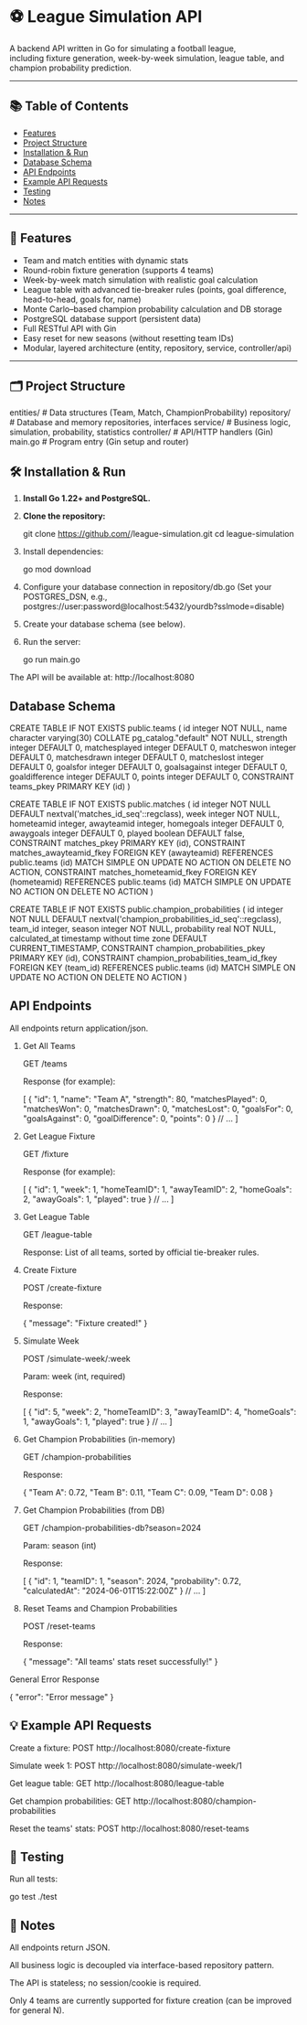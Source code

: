 # ⚽ League Simulation API

A backend API written in Go for simulating a football league,  
including fixture generation, week-by-week simulation, league table, and champion probability prediction.

---

## 📚 Table of Contents

- [Features](#features)
- [Project Structure](#project-structure)
- [Installation & Run](#installation--run)
- [Database Schema](#database-schema)
- [API Endpoints](#api-endpoints)
- [Example API Requests](#example-api-requests)
- [Testing](#testing)
- [Notes](#notes)


---

## 🚀 Features

- Team and match entities with dynamic stats
- Round-robin fixture generation (supports 4 teams)
- Week-by-week match simulation with realistic goal calculation
- League table with advanced tie-breaker rules (points, goal difference, head-to-head, goals for, name)
- Monte Carlo–based champion probability calculation and DB storage
- PostgreSQL database support (persistent data)
- Full RESTful API with Gin
- Easy reset for new seasons (without resetting team IDs)
- Modular, layered architecture (entity, repository, service, controller/api)

---

## 🗂️ Project Structure
  entities/ # Data structures (Team, Match, ChampionProbability)
  repository/ # Database and memory repositories, interfaces
  service/ # Business logic, simulation, probability, statistics
  controller/ # API/HTTP handlers (Gin)
  main.go # Program entry (Gin setup and router)

## 🛠️ Installation & Run

1. **Install Go 1.22+ and PostgreSQL.**
2. **Clone the repository:**

   git clone https://github.com/<your-username>/league-simulation.git
   cd league-simulation

3. Install dependencies:

   go mod download

4. Configure your database connection in repository/db.go
(Set your POSTGRES_DSN, e.g., postgres://user:password@localhost:5432/yourdb?sslmode=disable)

5. Create your database schema (see below).

6. Run the server:
   
   go run main.go

The API will be available at: http://localhost:8080

## Database Schema

CREATE TABLE IF NOT EXISTS public.teams
(
    id integer NOT NULL,
    name character varying(30) COLLATE pg_catalog."default" NOT NULL,
    strength integer DEFAULT 0,
    matchesplayed integer DEFAULT 0,
    matcheswon integer DEFAULT 0,
    matchesdrawn integer DEFAULT 0,
    matcheslost integer DEFAULT 0,
    goalsfor integer DEFAULT 0,
    goalsagainst integer DEFAULT 0,
    goaldifference integer DEFAULT 0,
    points integer DEFAULT 0,
    CONSTRAINT teams_pkey PRIMARY KEY (id)
)

CREATE TABLE IF NOT EXISTS public.matches
(
    id integer NOT NULL DEFAULT nextval('matches_id_seq'::regclass),
    week integer NOT NULL,
    hometeamid integer,
    awayteamid integer,
    homegoals integer DEFAULT 0,
    awaygoals integer DEFAULT 0,
    played boolean DEFAULT false,
    CONSTRAINT matches_pkey PRIMARY KEY (id),
    CONSTRAINT matches_awayteamid_fkey FOREIGN KEY (awayteamid)
        REFERENCES public.teams (id) MATCH SIMPLE
        ON UPDATE NO ACTION
        ON DELETE NO ACTION,
    CONSTRAINT matches_hometeamid_fkey FOREIGN KEY (hometeamid)
        REFERENCES public.teams (id) MATCH SIMPLE
        ON UPDATE NO ACTION
        ON DELETE NO ACTION
)

CREATE TABLE IF NOT EXISTS public.champion_probabilities
(
    id integer NOT NULL DEFAULT nextval('champion_probabilities_id_seq'::regclass),
    team_id integer,
    season integer NOT NULL,
    probability real NOT NULL,
    calculated_at timestamp without time zone DEFAULT CURRENT_TIMESTAMP,
    CONSTRAINT champion_probabilities_pkey PRIMARY KEY (id),
    CONSTRAINT champion_probabilities_team_id_fkey FOREIGN KEY (team_id)
        REFERENCES public.teams (id) MATCH SIMPLE
        ON UPDATE NO ACTION
        ON DELETE NO ACTION
)

## API Endpoints

All endpoints return application/json.

1. Get All Teams

    GET /teams

    Response (for example):

    [
      {
        "id": 1,
        "name": "Team A",
        "strength": 80,
        "matchesPlayed": 0,
        "matchesWon": 0,
        "matchesDrawn": 0,
        "matchesLost": 0,
        "goalsFor": 0,
        "goalsAgainst": 0,
        "goalDifference": 0,
        "points": 0
      }
      // ...
    ]

2. Get League Fixture

    GET /fixture

    Response (for example):

    [
      {
        "id": 1,
        "week": 1,
        "homeTeamID": 1,
        "awayTeamID": 2,
        "homeGoals": 2,
        "awayGoals": 1,
        "played": true
      }
      // ...
    ]

3. Get League Table

    GET /league-table

    Response:
    List of all teams, sorted by official tie-breaker rules.

4. Create Fixture

    POST /create-fixture

    Response:

    { "message": "Fixture created!" }

5. Simulate Week

    POST /simulate-week/:week

    Param: week (int, required)

    Response:

    [
      {
        "id": 5,
        "week": 2,
        "homeTeamID": 3,
        "awayTeamID": 4,
        "homeGoals": 1,
        "awayGoals": 1,
        "played": true
      }
      // ...
    ]

6. Get Champion Probabilities (in-memory)

    GET /champion-probabilities

    Response:

    {
      "Team A": 0.72,
      "Team B": 0.11,
      "Team C": 0.09,
      "Team D": 0.08
    }

7. Get Champion Probabilities (from DB)

    GET /champion-probabilities-db?season=2024

    Param: season (int)

    Response:

    [
      {
        "id": 1,
        "teamID": 1,
        "season": 2024,
        "probability": 0.72,
        "calculatedAt": "2024-06-01T15:22:00Z"
      }
      // ...
    ]

8. Reset Teams and Champion Probabilities

    POST /reset-teams

    Response:

    { "message": "All teams' stats reset successfully!" }

General Error Response

{
  "error": "Error message"
}


## 💡 Example API Requests

Create a fixture:
  POST http://localhost:8080/create-fixture

Simulate week 1:
  POST http://localhost:8080/simulate-week/1

Get league table:
  GET http://localhost:8080/league-table

Get champion probabilities:
  GET http://localhost:8080/champion-probabilities

Reset the teams' stats:
  POST http://localhost:8080/reset-teams

## 🧪 Testing

Run all tests:

  go test ./test

## 📝 Notes

  All endpoints return JSON.

  All business logic is decoupled via interface-based repository pattern.

  The API is stateless; no session/cookie is required.

  Only 4 teams are currently supported for fixture creation (can be improved for general N).
